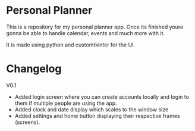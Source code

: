 # Personal Planner
This is a repository for my personal planner app. Once its finished youre gonna be able to handle calendar, events and much more with it.

It is made using python and customtkinter for the UI.

# Changelog
V0.1
- Added login screen where you can create accounts locally and login to them if multiple people are using the app.
- Added clock and date display which scales to the window size
- Added settings and home button displaying their respective frames (screens).
